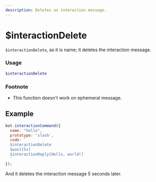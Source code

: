 ```yaml
---
description: Deletes an interaction message.
---
```


# $interactionDelete

`$interactionDelete`, as it is name; it deletes the interaction message.

### Usage

```php
$interactionDelete
```

### Footnote

* This function doesn't work on ephemeral message.

## Example

```javascript
bot.interactionCommand({
  name: "hello",
  prototype: 'slash',
  code: `
  $interactionDelete
  $wait[5s]
  $interactionReply[Hello, world!]
  `
});
```

And it deletes the interaction message 5 seconds later.
